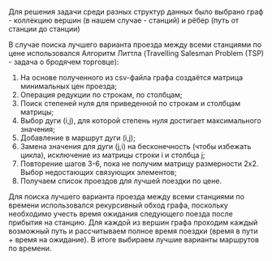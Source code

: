 Для решения задачи среди разных структур данных было выбрано граф - коллекцию вершин (в нашем случае - станций) и рёбер (путь от станции до станции)

В случае поиска лучшего варианта проезда между всеми станциями по цене использовался Алгоритм Литтла (Travelling Salesman Problem (TSP) - задача о бродячем торговце):
1. На основе полученного из csv-файла графа создаётся матрица минимальных цен проезда;
2. Операция редукции по строкам, по столбцам;
3. Поиск степеней нуля для приведенной по строкам и столбцам матрицы;
4. Выбор дуги (i,j), для которой степень нуля достигает максимального значения;
5. Добавление в маршрут дуги (i,j);
6. Замена значения для дуги (j,i) на бесконечность (чтобы избежать цикла), исключение из матрицы строки i и столбца j;
7. Повторение шагов 3-6, пока не получим матрицу размерности 2х2. Выбор недостающих связующих элементов;
8. Получаем список проездов для лучшей поездки по цене.

Для поиска лучшего варианта проезда между всеми станциями по времени использовался рекурсивный обход графа, поскольку необходимо учесть время ожидания следующего поезда после прибытия на станцию. Для каждой из вершин графа проходим каждый возможный путь и рассчитываем полное время поездки (время в пути + время на ожидание). В итоге выбираем лучшие варианты маршрутов по времени.